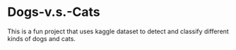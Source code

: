 # Dogs-v.s.-Cats
This is a fun project that uses kaggle dataset to detect and classify different kinds of dogs and cats.
